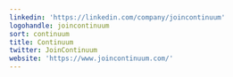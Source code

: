 ```yaml
---
linkedin: 'https://linkedin.com/company/joincontinuum'
logohandle: joincontinuum
sort: continuum
title: Continuum
twitter: JoinContinuum
website: 'https://www.joincontinuum.com/'
---
```

